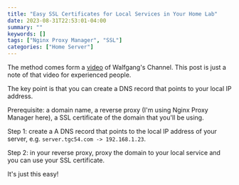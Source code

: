 ```yaml
---
title: "Easy SSL Certificates for Local Services in Your Home Lab"
date: 2023-08-31T22:53:01-04:00
summary: ""
keywords: []
tags: ["Nginx Proxy Manager", "SSL"]
categories: ["Home Server"]
---
```

The method comes form a [video](https://www.youtube.com/watch?v=qlcVx-k-02E) of Walfgang's Channel. This post is just a note of that video for experienced people.

The key point is that you can create a DNS record that points to your local IP address.

Prerequisite: a domain name, a reverse proxy (I'm using Nginx Proxy Manager here), a SSL certificate of the domain that you'll be using.

Step 1: create a A DNS record that points to the local IP address of your server, e.g. `server.tgc54.com -> 192.168.1.23`.

Step 2: in your reverse proxy, proxy the domain to your local service and you can use your SSL certificate.

It's just this easy!
